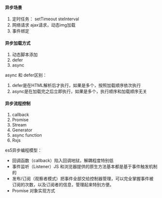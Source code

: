 #### 异步场景
1. 定时任务： setTimeout steInterval
2. 网络请求 ajax请求，动态img加载
3. 事件绑定

#### 异步加载方式
1. 动态脚本添加
2. defer
3. async

async 和 defer区别：
1. defer是在HTML解析后才执行，如果是多个，按照加载顺序依次执行
2. async是在加载完之后立即执行，如果是多个，执行顺序和加载顺序无关

#### 异步流程控制
1. callback
2. Promise
3. Stream
4. Generator
5. async function
6. Rxjs

es5异步编程模型：
* 回调函数（callback）陷入回调地狱，解耦程度特别低
* 事件监听（Listener）JS 和浏览器提供的原生方法基本都是基于事件触发机制的
* 发布/订阅（观察者模式）把事件全部交给控制器管理，可以完全掌握事件被订阅的次数，以及订阅者的信息，管理起来特别方便。
* Promise 对象实现方式